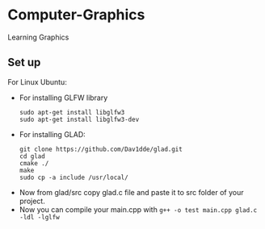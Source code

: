 # Computer-Graphics
Learning Graphics
## Set up
For Linux Ubuntu:
* For installing GLFW library 
    ```
    sudo apt-get install libglfw3
    sudo apt-get install libglfw3-dev
    ```
* For installing GLAD:
    ```
    git clone https://github.com/Dav1dde/glad.git
    cd glad
    cmake ./
    make
    sudo cp -a include /usr/local/
    ```
* Now from glad/src copy glad.c file and paste it to src folder of your project.
* Now you can compile your main.cpp with `g++ -o test main.cpp glad.c -ldl -lglfw`

